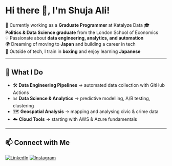 # Hi there 👋, I'm Shuja Ali!

💼 Currently working as a **Graduate Programmer** at Katalyze Data
🎓 **Politics & Data Science graduate** from the London School of Economics  
💡 Passionate about **data engineering, analytics, and automation**  
🌍 Dreaming of moving to **Japan** and building a career in tech  
🥊 Outside of tech, I train in **boxing** and enjoy learning **Japanese**

---

## 🚀 What I Do
- 🛠️ **Data Engineering Pipelines** → automated data collection with GitHub Actions  
- 📊 **Data Science & Analytics** → predictive modelling, A/B testing, clustering  
- 🗺️ **Geospatial Analysis** → mapping and analysing civic & crime data  
- ☁️ **Cloud Tools** → starting with AWS & Azure fundamentals  

---

## 📫 Connect with Me
[![LinkedIn](https://img.shields.io/badge/LinkedIn-Connect-blue?style=for-the-badge&logo=linkedin&logoColor=white)](https://www.linkedin.com/in/shuja-ali-397a8322a/)
[![Instagram](https://img.shields.io/badge/Instagram-Follow-purple?style=for-the-badge&logo=instagram&logoColor=white)](https://www.instagram.com/shuja_a04/)
